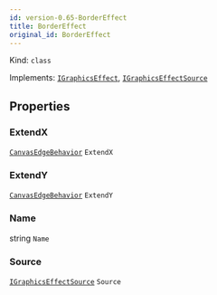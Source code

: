 ```yaml
---
id: version-0.65-BorderEffect
title: BorderEffect
original_id: BorderEffect
---
```


Kind: `class`

Implements: [`IGraphicsEffect`](https://docs.microsoft.com/uwp/api/Windows.Graphics.Effects.IGraphicsEffect), [`IGraphicsEffectSource`](https://docs.microsoft.com/uwp/api/Windows.Graphics.Effects.IGraphicsEffectSource)

## Properties
### ExtendX
 [`CanvasEdgeBehavior`](CanvasEdgeBehavior) `ExtendX`

### ExtendY
 [`CanvasEdgeBehavior`](CanvasEdgeBehavior) `ExtendY`

### Name
 string `Name`

### Source
 [`IGraphicsEffectSource`](https://docs.microsoft.com/uwp/api/Windows.Graphics.Effects.IGraphicsEffectSource) `Source`




